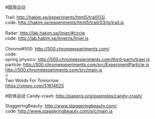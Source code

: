 #圆周运动

Trail:
http://hakim.se/experiments/html5/trail/03/<br>
code:
http://hakim.se/experiments/html5/trail/03/js/trail.js<br><br>
Radar:
http://lab.hakim.se/linjer/#circle<br>
code:
http://lab.hakim.se/linjer/js/linjer.js<br><br>
Chrome#500:
http://500.chromeexperiments.com/<br>
code:<br>
spring physics: http://500.chromeexperiments.com/third-party/traer.js<br>
particle: http://500.chromeexperiments.com/src/ExperimentParticle.js<br>
http://500.chromeexperiments.com/src/main.js<br>><br>
Two Words For Tomorrow:<br>
https://vimeo.com/51614625


#软体运动
Candy-crash:
http://paperjs.org/examples/candy-crash/<br>

StaggeringBeauty:
http://www.staggeringbeauty.com/<br>
code:
http://www.staggeringbeauty.com/src/main.js<br>
